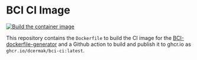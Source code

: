 # BCI CI Image

[![Build the container image](https://github.com/dcermak/bci-ci-container/actions/workflows/container.yml/badge.svg)](https://github.com/dcermak/bci-ci-container/actions/workflows/container.yml)

This repository contains the `Dockerfile` to build the CI image for the
[BCI-dockerfile-generator](https://github.com/SUSE/BCI-dockerfile-generator) and
a Github action to build and publish it to ghcr.io as
`ghcr.io/dcermak/bci-ci:latest`.
